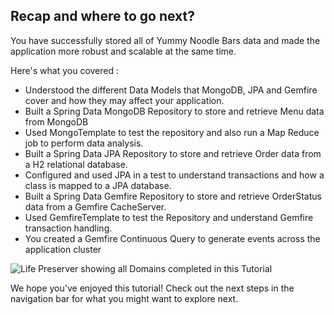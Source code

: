 ## Recap and where to go next?

You have successfully stored all of Yummy Noodle Bars data and made the application more robust and scalable at the same time.

Here's what you covered :

* Understood the different Data Models that MongoDB, JPA and Gemfire cover and how they may affect your application.
* Built a Spring Data MongoDB Repository to store and retrieve Menu data from MongoDB
* Used MongoTemplate to test the repository and also run a Map Reduce job to perform data analysis.
* Built a Spring Data JPA Repository to store and retrieve Order data from a H2 relational database.
* Configured and used JPA in a test to understand transactions and how a class is mapped to a JPA database.
* Built a Spring Data Gemfire Repository to store and retrieve OrderStatus data from a Gemfire CacheServer.
* Used GemfireTemplate to test the Repository and understand Gemfire transaction handling.
* You created a Gemfire Continuous Query to generate events across the application cluster

![Life Preserver showing all Domains completed in this Tutorial](../images/life-preserver-complete.png)

We hope you've enjoyed this tutorial! Check out the next steps in the navigation bar for what you might want to explore next.